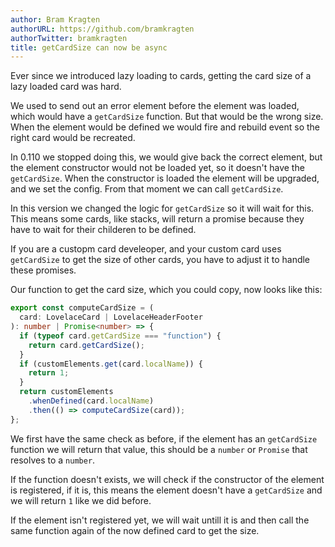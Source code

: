 ```yaml
---
author: Bram Kragten
authorURL: https://github.com/bramkragten
authorTwitter: bramkragten
title: getCardSize can now be async
---
```


Ever since we introduced lazy loading to cards, getting the card size of a lazy loaded card was hard.

We used to send out an error element before the element was loaded, which would have a `getCardSize` function. But that would be the wrong size.
When the element would be defined we would fire and rebuild event so the right card would be recreated.

In 0.110 we stopped doing this, we would give back the correct element, but the element constructor would not be loaded yet, so it doesn't have the `getCardSize`.
When the constructor is loaded the element will be upgraded, and we set the config. From that moment we can call `getCardSize`.

In this version we changed the logic for `getCardSize` so it will wait for this. This means some cards, like stacks, will return a promise because they have to wait for their childeren to be defined.

If you are a custopm card develeoper, and your custom card uses `getCardSize` to get the size of other cards, you have to adjust it to handle these promises.

Our function to get the card size, which you could copy, now looks like this:

```ts
export const computeCardSize = (
  card: LovelaceCard | LovelaceHeaderFooter
): number | Promise<number> => {
  if (typeof card.getCardSize === "function") {
    return card.getCardSize();
  }
  if (customElements.get(card.localName)) {
    return 1;
  }
  return customElements
    .whenDefined(card.localName)
    .then(() => computeCardSize(card));
};
```

We first have the same check as before, if the element has an `getCardSize` function we will return that value, this should be a `number` or `Promise` that resolves to a `number`.

If the function doesn't exists, we will check if the constructor of the element is registered, if it is, this means the element doesn't have a `getCardSize` and we will return `1` like we did before.

If the element isn't registered yet, we will wait untill it is and then call the same function again of the now defined card to get the size.
